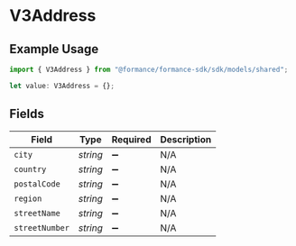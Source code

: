 # V3Address

## Example Usage

```typescript
import { V3Address } from "@formance/formance-sdk/sdk/models/shared";

let value: V3Address = {};
```

## Fields

| Field              | Type               | Required           | Description        |
| ------------------ | ------------------ | ------------------ | ------------------ |
| `city`             | *string*           | :heavy_minus_sign: | N/A                |
| `country`          | *string*           | :heavy_minus_sign: | N/A                |
| `postalCode`       | *string*           | :heavy_minus_sign: | N/A                |
| `region`           | *string*           | :heavy_minus_sign: | N/A                |
| `streetName`       | *string*           | :heavy_minus_sign: | N/A                |
| `streetNumber`     | *string*           | :heavy_minus_sign: | N/A                |